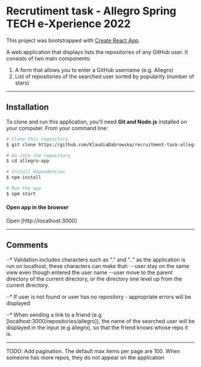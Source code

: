 # Recrutiment task - Allegro Spring TECH e-Xperience 2022

This project was bootstrapped with [Create React App](https://github.com/facebook/create-react-app).

A web application that displays lists the repositories of any GitHub user.
It consists of two main components:

1. A form that allows you to enter a GitHub username (e.g. Allegro)
2. List of repositories of the searched user sorted by popularity (number of
   stars)

---

## Installation

To clone and run this application, you'll need **Git and Node.js** installed on your computer. From your command line:

```sh
# Clone this repository
$ git clone https://github.com/KlaudiaDabrowska/recruitment-task-allegro

# Go into the repository
$ cd allegro-app

# Install dependencies
$ npm install

# Run the app
$ npm start

```

#### Open app in the browser

Open [http://localhost:3000]

---

## Comments

⋅⋅\* Validation includes characters such as "." and ".." as the application is run on localhost, these characters can make that:
⋅⋅⋅user stay on the same view even though entered the user name
⋅⋅⋅user move to the parent directory of the current directory, or the directory one level up from the current directory.

⋅⋅\* If user is not found or user has no repository - appropriate errors will be displayed

⋅⋅\* When sending a link to a friend (e.g [localhost:3000/repositories/allegro]), the name of the searched user will be displayed in the input (e.g allegro), so that the friend knows whose repo it is.

---

TODO: Add pagination. The default max items per page are 100. When someone has more repos, they do not appear on the application
